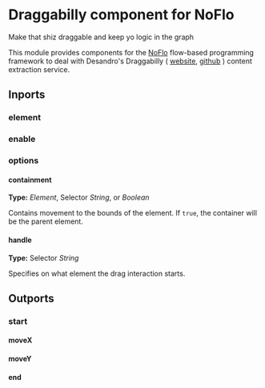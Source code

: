 Draggabilly component for NoFlo
=========================

Make that shiz draggable and keep yo logic in the graph

This module provides components for the [NoFlo](http://noflojs.org/) flow-based programming framework to deal with Desandro's Draggabilly ( [website](http://draggabilly.desandro.com), [github](https://github.com/desandro/draggabilly) ) content extraction service.

## Inports

### element

### enable

### options

#### containment

**Type:** _Element_, Selector _String_, or _Boolean_

Contains movement to the bounds of the element. If `true`, the container will be the parent element.

#### handle

**Type:** Selector _String_

Specifies on what element the drag interaction starts.

## Outports

### start

#### moveX

#### moveY

#### end
